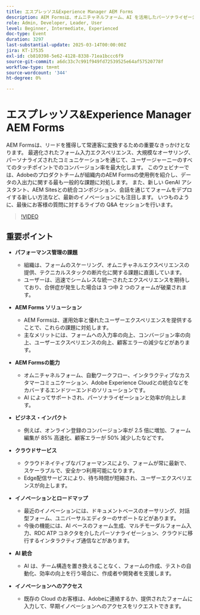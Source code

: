 ```yaml
---
title: エスプレッソス&Experience Manager AEM Forms
description: AEM Formsは、オムニチャネルフォーム、AI を活用したパーソナライゼーション、クラウドネイティブなスケーラビリティにより、パフォーマンスを大幅に向上させ、2.5 倍のコンバージョン、85% の編集時間の短縮、50% のエラー削減を実現します。
role: Admin, Developer, Leader, User
level: Beginner, Intermediate, Experienced
doc-type: Event
duration: 3297
last-substantial-update: 2025-03-14T00:00:00Z
jira: KT-17535
exl-id: cb810398-5e62-4128-8338-71ea1bccc6f9
source-git-commit: a6dc33c7c991f949fd72539525e64af57520778f
workflow-type: tm+mt
source-wordcount: '344'
ht-degree: 0%

---
```


# エスプレッソス&amp;Experience Manager AEM Forms

AEM Formsは、リードを獲得して常連客に変換するための重要なきっかけとなります。 最適化されたフォーム入力エクスペリエンス、大規模なオーサリング、パーソナライズされたコミュニケーションを通じて、ユーザージャーニーのすべてのタッチポイントでのコンバージョン率を最大化します。 このウェビナーでは、Adobeのプロダクトチームが組織内のAEM Formsの使用例を紹介し、データの入出力に関する最も一般的な課題に対処します。 また、新しい GenAI アシスタント、AEM Sitesとの統合コンポジション、会話を通じてフォームをデプロイする新しい方法など、最新のイノベーションにも注目します。 いつものように、最後にお客様の質問に対するライブの Q&amp;A セッションを行います。

>[!VIDEO](https://video.tv.adobe.com/v/3451636/?learn=on&enablevpops)

## 重要ポイント


* **パフォーマンス管理の課題**

   * 組織は、フォームのスケーリング、オムニチャネルエクスペリエンスの提供、テクニカルスタックの断片化に関する課題に直面しています。
   * ユーザーは、迅速でシームレスな統一されたエクスペリエンスを期待しており、合併症が発生した場合は 3 つ中 2 つのフォームが破棄されます。

* **AEM Forms ソリューション**

   * AEM Formsは、運用効率と優れたユーザーエクスペリエンスを提供することで、これらの課題に対処します。
   * 主なメリットには、フォームへの入力率の向上、コンバージョン率の向上、ユーザーエクスペリエンスの向上、顧客エラーの減少などがあります。

* **AEM Formsの能力**

   * オムニチャネルフォーム、自動ワークフロー、インタラクティブなカスタマーコミュニケーション、Adobe Experience Cloudとの統合などをカバーするエンドツーエンドのソリューションです。
   * AI によってサポートされ、パーソナライゼーションと効率が向上します。

* **ビジネス・インパクト**

   * 例えば、オンライン登録のコンバージョン率が 2.5 倍に増加、フォーム編集が 85% 高速化、顧客エラーが 50% 減少したなどです。

* **クラウドサービス**

   * クラウドネイティブなパフォーマンスにより、フォームが常に最新で、スケーラブルで、安全かつ利用可能になります。
   * Edge配信サービスにより、待ち時間が短縮され、ユーザーエクスペリエンスが向上します。

* **イノベーションとロードマップ**

   * 最近のイノベーションには、ドキュメントベースのオーサリング、対話型フォーム、ユニバーサルエディターのサポートなどがあります。
   * 今後の機能には、AI ベースのフォーム生成、マルチモーダルフォーム入力、RDC ATP コネクタを介したパーソナライゼーション、クラウドに移行するインタラクティブ通信などがあります。

* **AI 統合**

   * AI は、チーム構造を置き換えることなく、フォームの作成、テストの自動化、効率の向上を行う場合に、作成者や開発者を支援します。

* **イノベーションへのアクセス**

   * 既存の Cloud のお客様は、Adobeに連絡するか、提供されたフォームに入力して、早期イノベーションへのアクセスをリクエストできます。
